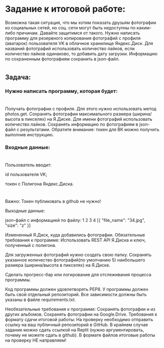 # Задание к итоговой работе:

Возможна такая ситуация, что мы хотим показать друзьям фотографии из социальных сетей, но соц. сети могут быть недоступны по каким-либо причинам. Давайте защитимся от такого.
Нужно написать программу для резервного копирования фотографий с профиля (аватарок) пользователя VK в облачное хранилище Яндекс.Диск.
Для названий фотографий использовать количество лайков, если количество лайков одинаково, то добавить дату загрузки.
Информацию по сохраненным фотографиям сохранить в json-файл.
#
## Задача:
### Нужно написать программу, которая будет:
#
Получать фотографии с профиля. Для этого нужно использовать метод photos.get.
Сохранять фотографии максимального размера (ширина/высота в пикселях) на Я.Диске.
Для имени фотографий использовать количество лайков.
Сохранять информацию по фотографиям в json-файл с результатами.
Обратите внимание: токен для ВК можно получить выполнив инструкцию.

### Входные данные:
#
Пользователь вводит:

id пользователя VK; 

токен с Полигона Яндекс.Диска. 
#
Важно: Токен публиковать в github не нужно!

Выходные данные:

json-файл с информацией по файлу:
1
2
3
4
    [{
    "file_name": "34.jpg",
    "size": "z"
    }]

Измененный Я.Диск, куда добавились фотографии.
Обязательные требования к программе:
Использовать REST API Я.Диска и ключ, полученный с полигона.

Для загруженных фотографий нужно создать свою папку.
Сохранять указанное количество фотографий(по умолчанию 5) наибольшего размера (ширина/высота в пикселях) на Я.Диске.

Сделать прогресс-бар или логирование для отслеживания процесса программы.

Код программы должен удовлетворять PEP8.
У программы должен быть свой отдельный репозиторий.
Все зависимости должны быть указаны в файле requiremеnts.txt.​

Необязательные требования к программе:
Сохранять фотографии и из других альбомов.
Сохранять фотографии на Google.Drive.
Требования к формату сдачи итоговой работы:
На проверку необходимо отправить ссылку на ваш публичный репозиторий в GitHub. В крайнем случае задание можно сдать ссылкой на Replit (нужно аргументировать, почему не можете сдать в github). В формате файлов итоговые работы на проверку НЕ направляем!